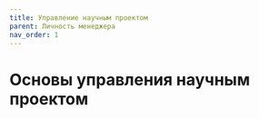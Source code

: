 ```yaml
---
title: Управление научным проектом
parent: Личность менеджера
nav_order: 1
---
```


# Основы управления научным проектом
